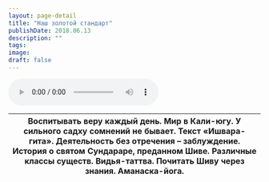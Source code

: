 ```yaml
---
layout: page-detail
title: "Наш золотой стандарт"
publishDate: 2018.06.13
description: ""
tags:
image:
draft: false
---
```


<audio title="2018.06.13 - Наш золотой стандарт.mp3" src="https://filer-api.advayta.org/v1.0/public/files/74019" controls=""></audio>

| Воспитывать веру каждый день. Мир в Кали-югу. У сильного садху сомнений не бывает. Текст «Ишвара-гита». Деятельность без отречения – заблуждение. История о святом Сундараре, преданном Шиве. Различные классы существ. Видья-таттва. Почитать Шиву через знания. Аманаска-йога. |
| -------------------------------------------------------------------------------------------------------------------------------------------------------------------------------------------------------------------------------------------------------------------------------- |

  
